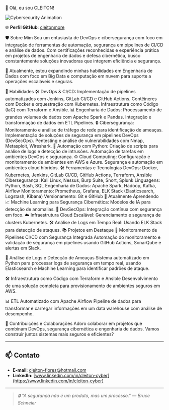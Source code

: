👋 Olá, eu sou CLEITON!

![Cybersecurity Animation](https://i.makeagif.com/media/5-02-2023/wTOmVJ.gif)

🌐 **Perfil GitHub**: [cleitonmore](https://github.com/cleitonmore)


🛡️ Sobre Mim
Sou um entusiasta de DevOps e cibersegurança com foco em integração de ferramentas de automação, segurança em pipelines de CI/CD e análise de dados. Com certificações reconhecidas e experiência prática em projetos de engenharia de dados e defesa cibernética, busco constantemente soluções inovadoras que integrem eficiência e segurança.

📘 Atualmente, estou expandindo minhas habilidades em Engenharia de Dados com foco em Big Data e computação em nuvem para suporte a operações escaláveis e seguras.

🚀 Habilidades
🛠️ DevOps & CI/CD:
Implementação de pipelines automatizados com Jenkins, GitLab CI/CD e GitHub Actions.
Contêineres com Docker e orquestração com Kubernetes.
Infraestrutura como Código (IaC) com Terraform e Ansible.
📊 Engenharia de Dados:
Processamento de grandes volumes de dados com Apache Spark e Pandas.
Integração e transformação de dados em ETL Pipelines.
🔒 Cibersegurança:
Monitoramento e análise de tráfego de rede para identificação de ameaças.
Implementação de soluções de segurança em pipelines DevOps (DevSecOps).
Pentesting e análise de vulnerabilidades com Nmap, Metasploit, Wireshark.
🤖 Automação com Python:
Criação de scripts para análise de logs e detecção de intrusões.
Automação de tarefas em ambientes DevOps e segurança.
⚙️ Cloud Computing:
Configuração e monitoramento de ambientes em AWS e Azure.
Segurança e automação em ambientes cloud híbridos.
🛠️ Ferramentas e Tecnologias
DevOps: Docker, Kubernetes, Jenkins, GitLab CI/CD, GitHub Actions, Terraform, Ansible
Cibersegurança: Kali Linux, Nessus, Burp Suite, Snort, Splunk
Linguagens: Python, Bash, SQL
Engenharia de Dados: Apache Spark, Hadoop, Kafka, Airflow
Monitoramento: Prometheus, Grafana, ELK Stack (Elasticsearch, Logstash, Kibana)
Versionamento: Git e GitHub
🧠 Atualmente Aprendendo
📈 Machine Learning para Segurança Cibernética: Modelos de IA para detecção de anomalias.
🔧 DevSecOps: Integração contínua com segurança em foco.
☁️ Infraestrutura Cloud Escalável: Gerenciamento e segurança de clusters Kubernetes.
🛠️ Análise de Logs em Tempo Real: Usando ELK Stack para detecção de ataques.
📚 Projetos em Destaque
🚀 Monitoramento de Pipelines CI/CD com Segurança Integrada
Automação do monitoramento e validação de segurança em pipelines usando GitHub Actions, SonarQube e alertas em Slack.

🔄 Análise de Logs e Detecção de Ameaças
Sistema automatizado em Python para processar logs de segurança em tempo real, usando Elasticsearch e Machine Learning para identificar padrões de ataque.

🛠️ Infraestrutura como Código com Terraform e Ansible
Desenvolvimento de uma solução completa para provisionamento de ambientes seguros em AWS.

📊 ETL Automatizado com Apache Airflow
Pipeline de dados para transformar e carregar informações em um data warehouse com análise de desempenho.

🤝 Contribuições e Colaborações
Adoro colaborar em projetos que combinam DevOps, segurança cibernética e engenharia de dados. Vamos construir juntos sistemas mais seguros e eficientes?



---

## 📫 Contato
- **E-mail**: cleiton-flores@hotmail.com 
- **LinkedIn**: [www.linkedin.com/in/cleiton-cyber](https://www.linkedin.com/in/cleiton-cyber)

---

> *🔒 "A segurança não é um produto, mas um processo." — Bruce Schneier*


